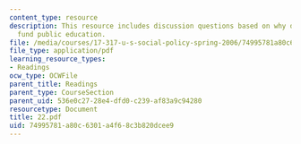 ```yaml
---
content_type: resource
description: This resource includes discussion questions based on why do countries
  fund public education.
file: /media/courses/17-317-u-s-social-policy-spring-2006/74995781a80c6301a4f68c3b820dcee9_22.pdf
file_type: application/pdf
learning_resource_types:
- Readings
ocw_type: OCWFile
parent_title: Readings
parent_type: CourseSection
parent_uid: 536e0c27-28e4-dfd0-c239-af83a9c94280
resourcetype: Document
title: 22.pdf
uid: 74995781-a80c-6301-a4f6-8c3b820dcee9
---
```


